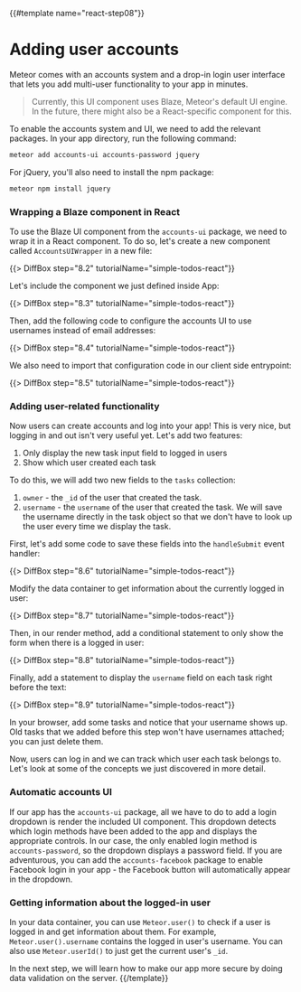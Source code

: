 {{#template name="react-step08"}}

# Adding user accounts

Meteor comes with an accounts system and a drop-in login user interface that lets you add multi-user functionality to your app in minutes.

> Currently, this UI component uses Blaze, Meteor's default UI engine. In the future, there might also be a React-specific component for this.

To enable the accounts system and UI, we need to add the relevant packages. In your app directory, run the following command:

```bash
meteor add accounts-ui accounts-password jquery
```

For jQuery, you'll also need to install the npm package:

```bash
meteor npm install jquery
```

### Wrapping a Blaze component in React

To use the Blaze UI component from the `accounts-ui` package, we need to wrap it in a React component. To do so, let's create a new component called `AccountsUIWrapper` in a new file:

{{> DiffBox step="8.2" tutorialName="simple-todos-react"}}

Let's include the component we just defined inside App:

{{> DiffBox step="8.3" tutorialName="simple-todos-react"}}

Then, add the following code to configure the accounts UI to use usernames instead of email addresses:

{{> DiffBox step="8.4" tutorialName="simple-todos-react"}}

We also need to import that configuration code in our client side entrypoint: 

{{> DiffBox step="8.5" tutorialName="simple-todos-react"}}

### Adding user-related functionality

Now users can create accounts and log into your app! This is very nice, but logging in and out isn't very useful yet. Let's add two features:

1. Only display the new task input field to logged in users
2. Show which user created each task

To do this, we will add two new fields to the `tasks` collection:

1. `owner` - the `_id` of the user that created the task.
2. `username` - the `username` of the user that created the task. We will save the username directly in the task object so that we don't have to look up the user every time we display the task.

First, let's add some code to save these fields into the `handleSubmit` event handler:

{{> DiffBox step="8.6" tutorialName="simple-todos-react"}}

Modify the data container to get information about the currently logged in user:

{{> DiffBox step="8.7" tutorialName="simple-todos-react"}}

Then, in our render method, add a conditional statement to only show the form when there is a logged in user:

{{> DiffBox step="8.8" tutorialName="simple-todos-react"}}

Finally, add a statement to display the `username` field on each task right before the text:

{{> DiffBox step="8.9" tutorialName="simple-todos-react"}}

In your browser, add some tasks and notice that your username shows up. Old tasks that we added before this step won't have usernames attached; you can just delete them.

Now, users can log in and we can track which user each task belongs to. Let's look at some of the concepts we just discovered in more detail.

### Automatic accounts UI

If our app has the `accounts-ui` package, all we have to do to add a login dropdown is render the included UI component. This dropdown detects which login methods have been added to the app and displays the appropriate controls. In our case, the only enabled login method is `accounts-password`, so the dropdown displays a password field. If you are adventurous, you can add the `accounts-facebook` package to enable Facebook login in your app - the Facebook button will automatically appear in the dropdown.

### Getting information about the logged-in user

In your data container, you can use `Meteor.user()` to check if a user is logged in and get information about them. For example, `Meteor.user().username` contains the logged in user's username. You can also use `Meteor.userId()` to just get the current user's `_id`.

In the next step, we will learn how to make our app more secure by doing data validation on the server.
{{/template}}
